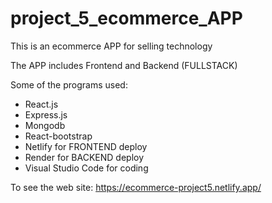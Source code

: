 # project_5_ecommerce_APP

This is an ecommerce APP for selling technology

The APP includes Frontend and Backend (FULLSTACK)

Some of the programs used: 
  - React.js
  - Express.js
  - Mongodb
  - React-bootstrap
  - Netlify for FRONTEND deploy
  - Render for BACKEND deploy
  - Visual Studio Code for coding

To see the web site: https://ecommerce-project5.netlify.app/


